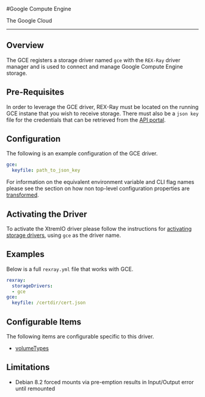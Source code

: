 #Google Compute Engine

The Google Cloud

---

## Overview
The GCE registers a storage driver named `gce` with the `REX-Ray`
driver manager and is used to connect and manage Google Compute Engine storage.

## Pre-Requisites
In order to leverage the GCE driver, REX-Ray must be located on the
running GCE instane that you wish to receive storage.  There must also
be a `json key` file for the credentials that can be retrieved from the [API
portal](https://console.developers.google.com/apis/credentials).

## Configuration
The following is an example configuration of the GCE driver.

```yaml
gce:
  keyfile: path_to_json_key
```

For information on the equivalent environment variable and CLI flag names
please see the section on how non top-level configuration properties are
[transformed](./config/#all-other-properties).

## Activating the Driver
To activate the XtremIO driver please follow the instructions for
[activating storage drivers](/user-guide/config#activating-storage-drivers),
using `gce` as the driver name.

## Examples
Below is a full `rexray.yml` file that works with GCE.

```yaml
rexray:
  storageDrivers:
  - gce
gce:
  keyfile: /certdir/cert.json
```

## Configurable Items
The following items are configurable specific to this driver.
- [volumeTypes](https://cloud.google.com/compute/docs/reference/latest/diskTypes/list)

## Limitations
- Debian 8.2 forced mounts via pre-emption results in Input/Output error until
remounted
